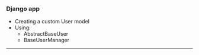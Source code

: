 ### Django app
- Creating a custom User model
- Using:
    - AbstractBaseUser
    - BaseUserManager

---

